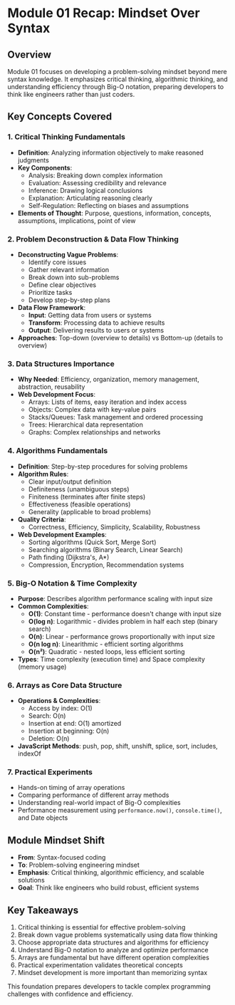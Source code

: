 # Module 01 Recap: Mindset Over Syntax

## Overview

Module 01 focuses on developing a problem-solving mindset beyond mere syntax knowledge. It emphasizes critical thinking, algorithmic thinking, and understanding efficiency through Big-O notation, preparing developers to think like engineers rather than just coders.

## Key Concepts Covered

### 1. Critical Thinking Fundamentals

- **Definition**: Analyzing information objectively to make reasoned judgments
- **Key Components**:
  - Analysis: Breaking down complex information
  - Evaluation: Assessing credibility and relevance
  - Inference: Drawing logical conclusions
  - Explanation: Articulating reasoning clearly
  - Self-Regulation: Reflecting on biases and assumptions
- **Elements of Thought**: Purpose, questions, information, concepts, assumptions, implications, point of view

### 2. Problem Deconstruction & Data Flow Thinking

- **Deconstructing Vague Problems**:
  - Identify core issues
  - Gather relevant information
  - Break down into sub-problems
  - Define clear objectives
  - Prioritize tasks
  - Develop step-by-step plans
- **Data Flow Framework**:
  - **Input**: Getting data from users or systems
  - **Transform**: Processing data to achieve results
  - **Output**: Delivering results to users or systems
- **Approaches**: Top-down (overview to details) vs Bottom-up (details to overview)

### 3. Data Structures Importance

- **Why Needed**: Efficiency, organization, memory management, abstraction, reusability
- **Web Development Focus**:
  - Arrays: Lists of items, easy iteration and index access
  - Objects: Complex data with key-value pairs
  - Stacks/Queues: Task management and ordered processing
  - Trees: Hierarchical data representation
  - Graphs: Complex relationships and networks

### 4. Algorithms Fundamentals

- **Definition**: Step-by-step procedures for solving problems
- **Algorithm Rules**:
  - Clear input/output definition
  - Definiteness (unambiguous steps)
  - Finiteness (terminates after finite steps)
  - Effectiveness (feasible operations)
  - Generality (applicable to broad problems)
- **Quality Criteria**:
  - Correctness, Efficiency, Simplicity, Scalability, Robustness
- **Web Development Examples**:
  - Sorting algorithms (Quick Sort, Merge Sort)
  - Searching algorithms (Binary Search, Linear Search)
  - Path finding (Dijkstra's, A\*)
  - Compression, Encryption, Recommendation systems

### 5. Big-O Notation & Time Complexity

- **Purpose**: Describes algorithm performance scaling with input size
- **Common Complexities**:
  - **O(1)**: Constant time - performance doesn't change with input size
  - **O(log n)**: Logarithmic - divides problem in half each step (binary search)
  - **O(n)**: Linear - performance grows proportionally with input size
  - **O(n log n)**: Linearithmic - efficient sorting algorithms
  - **O(n²)**: Quadratic - nested loops, less efficient sorting
- **Types**: Time complexity (execution time) and Space complexity (memory usage)

### 6. Arrays as Core Data Structure

- **Operations & Complexities**:
  - Access by index: O(1)
  - Search: O(n)
  - Insertion at end: O(1) amortized
  - Insertion at beginning: O(n)
  - Deletion: O(n)
- **JavaScript Methods**: push, pop, shift, unshift, splice, sort, includes, indexOf

### 7. Practical Experiments

- Hands-on timing of array operations
- Comparing performance of different array methods
- Understanding real-world impact of Big-O complexities
- Performance measurement using `performance.now()`, `console.time()`, and Date objects

## Module Mindset Shift

- **From**: Syntax-focused coding
- **To**: Problem-solving engineering mindset
- **Emphasis**: Critical thinking, algorithmic efficiency, and scalable solutions
- **Goal**: Think like engineers who build robust, efficient systems

## Key Takeaways

1. Critical thinking is essential for effective problem-solving
2. Break down vague problems systematically using data flow thinking
3. Choose appropriate data structures and algorithms for efficiency
4. Understand Big-O notation to analyze and optimize performance
5. Arrays are fundamental but have different operation complexities
6. Practical experimentation validates theoretical concepts
7. Mindset development is more important than memorizing syntax

This foundation prepares developers to tackle complex programming challenges with confidence and efficiency.
